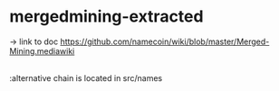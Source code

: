 ﻿# mergedmining-extracted


-> link to doc https://github.com/namecoin/wiki/blob/master/Merged-Mining.mediawiki


<br>
:alternative chain is located in src/names
<br>
